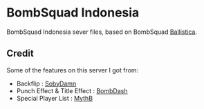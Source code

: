 # BombSquad Indonesia

BombSquad Indonesia sever files, based on BombSquad [Ballistica](https://github.com/efroemling/ballistica).


## Credit

Some of the features on this server I got from:

- Backflip : [SobyDamn](https://github.com/SobyDamn/BombSquad-Server-Files-OSUM-Server) 
- Punch Effect & Title Effect : [BombDash](https://github.com/BombDash/BombDash-server)
- Special Player List : [MythB](https://github.com/MythB/BombSquad-Mods)
